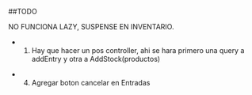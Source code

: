 ##TODO

NO FUNCIONA LAZY, SUSPENSE EN INVENTARIO.

<!-- - 1. USAR PROPS PARA PASAR onDetails null para que no se muestre el ojo en tablas basicas -->

<!-- - 1. UNIDAD DE MEDIDA PARA PRODUCTO KG/UNIDAD -->

<!-- - 1. EL PRODUCTO PONGAS EL ID QUE PONGAS SIEMPRE DEVUELVE EL PRIMERO Y UNICO REGISTRO -->


<!-- - 1. PRIMER OPCION: BUSCAS EL PRODUCTO Y SE ABRE LA BASCULA O PARA PONER LAS UNIDADES -->
<!-- - 2. SEGUNDA OPCION: AGREGAS CON LISTA LOS PRODUCTOS -->


- 1. Hay que hacer un pos controller, ahi se hara primero una query a addEntry y otra a AddStock(productos)
<!-- - 2. Al crear categoria agregar una letra para el codigo -->
<!-- - 3. Que todo se agregue a la base de datos en minuscula, al pedir y usar en el front usar la clase 'capitalize' -->
- 4. Agregar boton cancelar en Entradas
<!-- - 5. Agregar validacion a los inputs (solo texto, solo letras, maximo 3 caracteres, etc).  -->